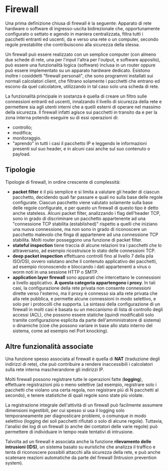 # Firewall

Una prima definizione chiusa di firewall è la seguente: Apparato di rete hardware o software di ingresso-uscita bidirezionale che, opportunamente configurato o settato e agendo in maniera centralizzata, filtra tutti i pacchetti entranti ed uscenti, da e verso una rete o un computer, secondo regole prestabilite che contribuiscono alla sicurezza della stessa.

Un firewall può essere realizzato con un semplice computer (con almeno due schede di rete, una per l'input l'altra per l'output, e software apposito), può essere una funzionalità logica (software) inclusa in un router oppure può essere implementato su un apparato hardware dedicato. Esistono inoltre i cosiddetti "firewall personali", che sono programmi installati sui normali calcolatori client, che filtrano solamente i pacchetti che entrano ed escono da quel calcolatore, utilizzando in tal caso solo una scheda di rete.

La funzionalità principale in sostanza è quella di creare un filtro sulle connessioni entranti ed uscenti, innalzando il livello di sicurezza della rete e permettere sia agli utenti interni che a quelli esterni di operare nel massimo della sicurezza. Il firewall infatti agisce sui pacchetti in transito da e per la zona interna potendo eseguire su di essi operazioni di:

* controllo;
* modifica;
* monitoraggio.
* "aprendo" in tutti i casi il pacchetto IP e leggendo le informazioni presenti sul suo header, e in alcuni casi anche sul suo contenuto o payload.

## Tipologie

Tipologie di firewall, in ordine crescente di complessità:

* __packet filter__ è il più semplice e si limita a valutare gli header di ciascun pacchetto, decidendo quali far passare e quali no sulla base delle regole configurate. Ciascun pacchetto viene valutato solamente sulla base delle regole configurate, e per questo un firewall di questo tipo è detto anche stateless. Alcuni packet filter, analizzando i flag dell'header TCP, sono in grado di discriminare un pacchetto appartenente ad una "connessione TCP stabilita (established)" rispetto a quelli che iniziano una nuova connessione, ma non sono in grado di riconoscere un pacchetto malevolo che finga di appartenere ad una connessione TCP stabilita. Molti router posseggono una funzione di packet filter.
* __stateful inspection__ tiene traccia di alcune relazioni tra i pacchetti che lo attraversano, ad esempio ricostruisce lo stato delle connessioni TCP.
* __deep packet inspection__ effettuano controlli fino al livello 7 della pila ISO/OSI, ovvero valutano anche il contenuto applicativo dei pacchetti, ad esempio riconoscendo e bloccando i dati appartenenti a virus o worm noti in una sessione HTTP o SMTP.
* __application layer firewall__ sono apparati che intercettano le connessioni a livello applicativo. __A questa categoria appartengono i proxy__. In tali casi, la configurazione della rete privata non consente connessioni dirette verso l'esterno, ma il proxy è connesso sia alla rete privata che alla rete pubblica, e permette alcune connessioni in modo selettivo, e solo per i protocolli che supporta.
La sintassi della configurazione di un firewall in molti casi è basata su un meccanismo di lista di controllo degli accessi (ACL), che possono essere statiche (quindi modificabili solo tramite configurazione esplicita da parte dell'amministratore di sistema) o dinamiche (cioè che possono variare in base allo stato interno del sistema, come ad esempio nel Port knocking).

## Altre funzionalità associate

Una funzione spesso associata al firewall è quella di __NAT__ (traduzione degli indirizzi di rete), che può contribuire a rendere inaccessibili i calcolatori sulla rete interna mascherandone gli indirizzi IP.

Molti firewall possono registrare tutte le operazioni fatte (__logging__), effettuare registrazioni più o meno selettive (ad esempio, registrare solo i pacchetti che violano una certa regola, non registrare più di N pacchetti al secondo), e tenere statistiche di quali regole sono state più violate.

La registrazione integrale dell'attività di un firewall può facilmente assumere dimensioni ingestibili, per cui spesso si usa il logging solo temporaneamente per diagnosticare problemi, o comunque in modo selettivo (logging dei soli pacchetti rifiutati o solo di alcune regole). Tuttavia, l'analisi dei log di un firewall (o anche dei contatori delle varie regole) può permettere di individuare in tempo reale tentativi di intrusione.

Talvolta ad un firewall è associata anche la funzione __rilevamento delle intrusioni (IDS)__, un sistema basato su euristiche che analizza il traffico e tenta di riconoscere possibili attacchi alla sicurezza della rete, e può anche scatenare reazioni automatiche da parte del firewall (Intrusion prevention system).
